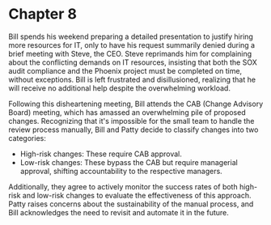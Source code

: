 # Chapter 8

Bill spends his weekend preparing a detailed presentation to justify hiring more resources for IT, only to have his
request summarily denied during a brief meeting with Steve, the CEO. Steve reprimands him for complaining about the
conflicting demands on IT resources, insisting that both the SOX audit compliance and the Phoenix project must be
completed on time, without exceptions. Bill is left frustrated and disillusioned, realizing that he will receive no
additional help despite the overwhelming workload.

Following this disheartening meeting, Bill attends the CAB (Change Advisory Board) meeting, which has amassed an
overwhelming pile of proposed changes. Recognizing that it's impossible for the small team to handle the review process
manually, Bill and Patty decide to classify changes into two categories:

- High-risk changes: These require CAB approval.
- Low-risk changes: These bypass the CAB but require managerial approval, shifting accountability to the respective
  managers.

Additionally, they agree to actively monitor the success rates of both high-risk and low-risk changes to evaluate the
effectiveness of this approach. Patty raises concerns about the sustainability of the manual process, and Bill
acknowledges the need to revisit and automate it in the future.
